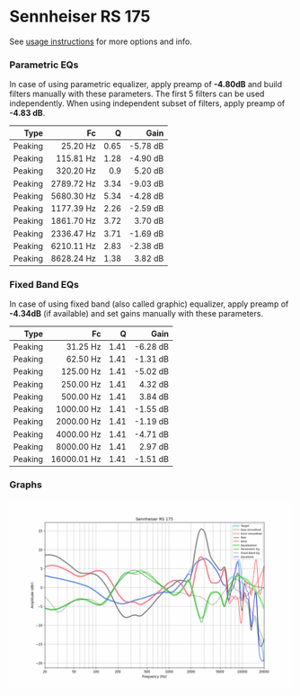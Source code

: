 # Sennheiser RS 175
See [usage instructions](https://github.com/jaakkopasanen/AutoEq#usage) for more options and info.

### Parametric EQs
In case of using parametric equalizer, apply preamp of **-4.80dB** and build filters manually
with these parameters. The first 5 filters can be used independently.
When using independent subset of filters, apply preamp of **-4.83 dB**.

| Type    | Fc         |    Q | Gain     |
|--------:|-----------:|-----:|---------:|
| Peaking | 25.20 Hz   | 0.65 | -5.78 dB |
| Peaking | 115.81 Hz  | 1.28 | -4.90 dB |
| Peaking | 320.20 Hz  | 0.9  | 5.20 dB  |
| Peaking | 2789.72 Hz | 3.34 | -9.03 dB |
| Peaking | 5680.30 Hz | 5.34 | -4.28 dB |
| Peaking | 1177.39 Hz | 2.26 | -2.59 dB |
| Peaking | 1861.70 Hz | 3.72 | 3.70 dB  |
| Peaking | 2336.47 Hz | 3.71 | -1.69 dB |
| Peaking | 6210.11 Hz | 2.83 | -2.38 dB |
| Peaking | 8628.24 Hz | 1.38 | 3.82 dB  |

### Fixed Band EQs
In case of using fixed band (also called graphic) equalizer, apply preamp of **-4.34dB**
(if available) and set gains manually with these parameters.

| Type    | Fc          |    Q | Gain     |
|--------:|------------:|-----:|---------:|
| Peaking | 31.25 Hz    | 1.41 | -6.28 dB |
| Peaking | 62.50 Hz    | 1.41 | -1.31 dB |
| Peaking | 125.00 Hz   | 1.41 | -5.02 dB |
| Peaking | 250.00 Hz   | 1.41 | 4.32 dB  |
| Peaking | 500.00 Hz   | 1.41 | 3.84 dB  |
| Peaking | 1000.00 Hz  | 1.41 | -1.55 dB |
| Peaking | 2000.00 Hz  | 1.41 | -1.19 dB |
| Peaking | 4000.00 Hz  | 1.41 | -4.71 dB |
| Peaking | 8000.00 Hz  | 1.41 | 2.97 dB  |
| Peaking | 16000.01 Hz | 1.41 | -1.51 dB |

### Graphs
![](./Sennheiser%20RS%20175.png)